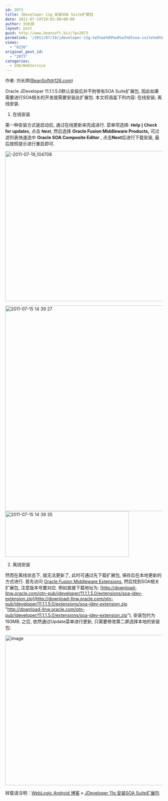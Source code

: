```yaml
---
id: 2073
title: JDeveloper 11g 安装SOA Suite扩展包
date: 2011-07-19T20:03:00+00:00
author: 刘长炯
layout: post
guid: http://www.beansoft.biz/?p=2073
permalink: '/2011/07/19/jdeveloper-11g-%e5%ae%89%e8%a3%85soa-suite%e6%89%a9%e5%b1%95%e5%8c%85/'
views:
  - "8250"
original_post_id:
  - "2073"
categories:
  - SOA/WebService
---
```

作者: 刘长炯(<BeanSoft@126.com>)

Oracle JDeveloper 11.1.1.5.0默认安装后并不附带有SOA Suite扩展包, 因此如果需要进行SOA相关的开发就需要安装此扩展包. 本文将涵盖下列内容: 在线安装; 离线安装.

1. 在线安装

第一种安装方式是启动后, 通过在线更新来完成进行. 菜单项选择: **<font face="Arial">Help | Check for updates</font>**, 点击 **<font face="Arial">Next</font>**, 然后选择 **Oracle Fusion Middleware Products,** 可过滤列表快速选中 **Oracle SOA Composite Editor** , 点击**Next**后进行下载安装, 最后按照提示进行重启即可.

[<img title="-2011-07-19_104708" style="display:inline;border-width:0;" height="480" alt="-2011-07-19_104708" src="http://www.beansoft.biz/wp-content/uploads/2011/07/20110719_104708_thumb.png" width="640" border="0" />](http://www.beansoft.biz/wp-content/uploads/2011/07/20110719_104708.png) 

 <img title="2011-07-15 14 39 27" style="border-right:0;border-top:0;display:inline;border-left:0;border-bottom:0;" height="657" alt="2011-07-15 14 39 27" src="http://www.beansoft.biz/wp-content/uploads/2011/07/20110715143927.png" width="655" border="0" />

 <img title="2011-07-15 14 39 35" style="border-right:0;border-top:0;display:inline;border-left:0;border-bottom:0;" height="146" alt="2011-07-15 14 39 35" src="http://www.beansoft.biz/wp-content/uploads/2011/07/20110715143935.png" width="396" border="0" />

2. 离线安装

然而在离线状态下, 就无法更新了, 此时可通过先下载扩展包, 保存后在本地更新的方式进行. 首先访问 [Oracle Fusion Middleware Extensions](http://www.oracle.com/ocom/groups/public/@otn/documents/webcontent/156082.xml), 然后找到SOA相关扩展包, 注意版本号要对应. 例如直接下载地址为: [http://download-llnw.oracle.com/otn-pub/jdeveloper/11.1.1.5.0/extensions/soa-jdev-extension.zip](http://download-llnw.oracle.com/otn-pub/jdeveloper/11.1.1.5.0/extensions/soa-jdev-extension.zip "http://download-llnw.oracle.com/otn-pub/jdeveloper/11.1.1.5.0/extensions/soa-jdev-extension.zip"), 安装包约为193MB. 之后, 依然通过Update菜单进行更新, 只需要修改第二屏选择本地的安装包:

<img title="image" style="border-right:0;border-top:0;display:inline;border-left:0;border-bottom:0;" height="480" alt="image" src="http://www.beansoft.biz/wp-content/uploads/2011/07/image6.png" width="640" border="0" />

转载请注明：[WebLogic Android 博客](http://www.beansoft.biz) &raquo; [JDeveloper 11g 安装SOA Suite扩展包](http://www.beansoft.biz/2011/07/19/jdeveloper-11g-%e5%ae%89%e8%a3%85soa-suite%e6%89%a9%e5%b1%95%e5%8c%85/)